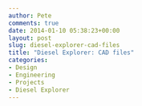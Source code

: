 ```yaml
---
author: Pete
comments: true
date: 2014-01-10 05:38:23+00:00
layout: post
slug: diesel-explorer-cad-files
title: "Diesel Explorer: CAD files"
categories:
- Design
- Engineering
- Projects
- Diesel Explorer
---
```

